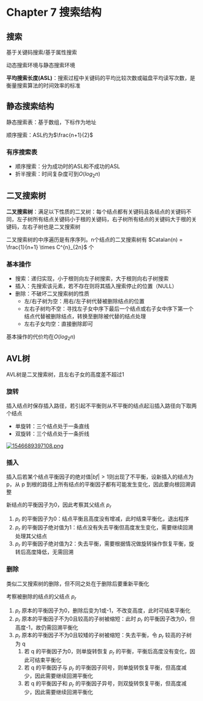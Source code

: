 # Chapter 7 搜索结构

## 搜索

基于关键码搜索/基于属性搜索

动态搜索环境与静态搜索环境

**平均搜索长度(ASL)**：搜索过程中关键码的平均比较次数或磁盘平均读写次数，是衡量搜索算法的时间效率的标准

## 静态搜索结构

静态搜索表：基于数组，下标作为地址

顺序搜索：ASL约为$\frac{n+1}{2}$

### 有序搜索表

- 顺序搜索：分为成功时的ASL和不成功的ASL
- 折半搜索：时间复杂度可到$O(log_{2}n)$

## 二叉搜索树

**二叉搜索树**：满足以下性质的二叉树：每个结点都有关键码且各结点的关键码不同，左子树所有结点关键码小于根的关键码，右子树所有结点的关键码大于根的关键码，左右子树也是二叉搜索树

二叉搜索树的中序遍历是有序序列。n个结点的二叉搜索树有 $Catalan(n) = \frac{1}{n+1} \times C^{n}_{2n}$ 个

### 基本操作

- 搜索：递归实现，小于根则向左子树搜索，大于根则向右子树搜索
- 插入：先搜索该元素，若不存在则将其插入搜索停止的位置（NULL）
- 删除：不破坏二叉搜索树的性质
  - 左/右子树为空：用右/左子树代替被删除结点的位置
  - 左右子树均不空：寻找左子女中序下最后一个结点或右子女中序下第一个结点代替被删除结点，转换至删除被代替的结点处理
  - 左右子女均空：直接删除即可

基本操作的代价均在$O(log_{2}n)$

## AVL树

AVL树是二叉搜索树，且左右子女的高度差不超过1

### 旋转

插入结点时保存插入路径，若引起不平衡则从不平衡的结点起沿插入路径向下取两个结点

- 单旋转：三个结点处于一条直线
- 双旋转：三个结点处于一条折线

[![1546689397108.png](https://i.loli.net/2019/04/02/5ca374d48ea28.png)](https://i.loli.net/2019/04/02/5ca374d48ea28.png)

### 插入

插入后若某个结点平衡因子的绝对值$|bf| \gt 1$则出现了不平衡，设新插入的结点为 p，从 p 到根的路径上所有结点的平衡因子都有可能发生变化，因此要向根回溯调整

新结点的平衡因子为0，因此考察其父结点 $p_{r}$

1. $p_{r}$ 的平衡因子为0：结点平衡且高度没有增减，此时结束平衡化，退出程序
2. $p_{r}$ 的平衡因子绝对值为1：结点没有失去平衡但高度发生变化，需要继续回溯处理其父结点
3. $p_{r}$ 的平衡因子绝对值为2：失去平衡，需要根据情况做旋转操作恢复平衡，旋转后高度降低，无需回溯

### 删除

类似二叉搜索树的删除，但不同之处在于删除后要重新平衡化

考察被删除的结点的父结点 $p_{r}$

1. $p_{r}$ 原本的平衡因子为0，删除后变为1或-1，不改变高度，此时可结束平衡化
2. $p_{r}$ 原本的平衡因子不为0且较高的子树被缩短：此时 $p_{r}$ 的平衡因子改为0，但高度-1，故仍需回溯平衡化
3. $p_{r}$ 原本的平衡因子不为0且较矮的子树被缩短：失去平衡，令 $p_{r}$ 较高的子树为 q
   1. 若 q 的平衡因子为0，则单旋转恢复 $p_{r}$ 的平衡，平衡后高度没有变化，因此可结束平衡化
   2. 若 q 的平衡因子与 $p_{r}$ 的平衡因子同号，则单旋转恢复平衡，但高度减少，因此需要继续回溯平衡化
   3. 若 q 的平衡因子和 $p_{r}$ 的平衡因子异号，则双旋转恢复平衡，但高度减少，因此需要继续回溯平衡化
